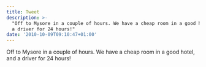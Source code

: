 ```yaml
---
title: Tweet
description: >-
  "Off to Mysore in a couple of hours. We have a cheap room in a good hotel, and
  a driver for 24 hours!"
date: '2010-10-09T09:10:47+01:00'
---
```

Off to Mysore in a couple of hours. We have a cheap room in a good hotel, and a driver for 24 hours!
